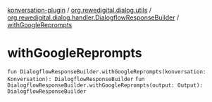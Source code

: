 [konversation-plugin](../../index.md) / [org.rewedigital.dialog.utils](../index.md) / [org.rewedigital.dialog.handler.DialogflowResponseBuilder](index.md) / [withGoogleReprompts](./with-google-reprompts.md)

# withGoogleReprompts

`fun DialogflowResponseBuilder.withGoogleReprompts(konversation: Konversation): DialogflowResponseBuilder`
`fun DialogflowResponseBuilder.withGoogleReprompts(output: Output): DialogflowResponseBuilder`